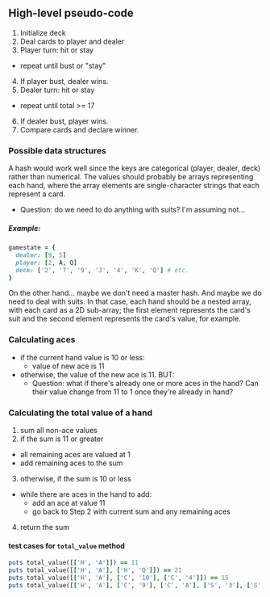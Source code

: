 ## High-level pseudo-code

1. Initialize deck
2. Deal cards to player and dealer
3. Player turn: hit or stay
  - repeat until bust or "stay"
4. If player bust, dealer wins.
5. Dealer turn: hit or stay
  - repeat until total >= 17
6. If dealer bust, player wins.
7. Compare cards and declare winner.

### Possible data structures
A hash would work well since the keys are categorical (player, dealer, deck)
rather than numerical. The values should probably be arrays representing
each hand, where the array elements are single-character strings that
each represent a card.

- Question: do we need to do anything with suits? I'm assuming not...

##### Example:
```ruby
gamestate = {
  dealer: [9, 5]
  player: [2, A, Q]
  deck: ['2', '7', '9', 'J', '4', 'K', 'Q'] # etc.
}
```

On the other hand... maybe we don't need a master hash. And maybe we do 
need to deal with suits. In that case, each hand should be a nested array,
with each card as a 2D sub-array; the first element represents the card's
suit and the second element represents the card's value, for example.

### Calculating aces
- if the current hand value is 10 or less:
  - value of new ace is 11
- otherwise, the value of the new ace is 11. BUT:
  - Question: what if there's already one or more aces in the hand?
    Can their value change from 11 to 1 once they're already in hand?

### Calculating the total value of a hand
1. sum all non-ace values
2. if the sum is 11 or greater
  - all remaining aces are valued at 1
  - add remaining aces to the sum
3. otherwise, if the sum is 10 or less
  - while there are aces in the hand to add:
    - add an ace at value 11
    - go back to Step 2 with current sum and any remaining aces
4. return the sum

#### test cases for `total_value` method
```ruby
puts total_value([['H', 'A']]) == 11
puts total_value([['H', 'A'], ['H', 'Q']]) == 21
puts total_value([['H', 'A'], ['C', '10'], ['C', '4']]) == 15
puts total_value([['H', 'A'], ['C', '9'], ['C', 'A'], ['S', '3'], ['S', '8']]) == 22
```
